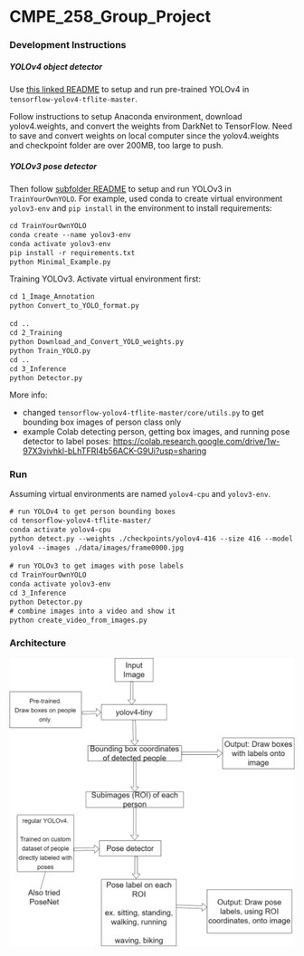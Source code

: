 # CMPE_258_Group_Project

### Development Instructions
##### YOLOv4 object detector
Use [this linked README](https://github.com/hualili/opencv/blob/master/deep-learning-2020S/20-2021S-7c-%23README-yolo4-v2-yy-hl-2021-4-5%20(copy).txt) to setup and run pre-trained YOLOv4 in `tensorflow-yolov4-tflite-master`.

Follow instructions to setup Anaconda environment, 
download yolov4.weights, 
and convert the weights from DarkNet to TensorFlow.
Need to save and convert weights on local computer since the yolov4.weights and checkpoint folder are over 200MB, too large to push. 

##### YOLOv3 pose detector
Then follow [subfolder README](https://github.com/tajsandhu/CMPE_258_Group_Project/tree/yolo-to-get-pose/TrainYourOwnYOLO) to setup and run YOLOv3 in `TrainYourOwnYOLO`.
For example, used conda to create virtual environment `yolov3-env` and `pip install` in the environment to install requirements:
```
cd TrainYourOwnYOLO
conda create --name yolov3-env
conda activate yolov3-env
pip install -r requirements.txt
python Minimal_Example.py
```

Training YOLOv3. Activate virtual environment first:
```
cd 1_Image_Annotation
python Convert_to_YOLO_format.py

cd ..
cd 2_Training
python Download_and_Convert_YOLO_weights.py
python Train_YOLO.py 
cd ..
cd 3_Inference
python Detector.py
```

More info:
- changed `tensorflow-yolov4-tflite-master/core/utils.py` to get bounding box images of person class only
- example Colab detecting person, getting box images, and running pose detector to label poses:
https://colab.research.google.com/drive/1w-97X3vivhkl-bLhTFRI4b56ACK-G9Ui?usp=sharing

### Run
Assuming virtual environments are named `yolov4-cpu` and `yolov3-env`.
```
# run YOLOv4 to get person bounding boxes
cd tensorflow-yolov4-tflite-master/
conda activate yolov4-cpu
python detect.py --weights ./checkpoints/yolov4-416 --size 416 --model yolov4 --images ./data/images/frame0000.jpg

# run YOLOv3 to get images with pose labels
cd TrainYourOwnYOLO
conda activate yolov3-env
cd 3_Inference
python Detector.py
# combine images into a video and show it
python create_video_from_images.py
```

### Architecture
![architecture diagram](https://github.com/tajsandhu/CMPE_258_Group_Project/blob/yolo-to-get-pose/architecture-draft-pedestrian-behavior-analysis.png)